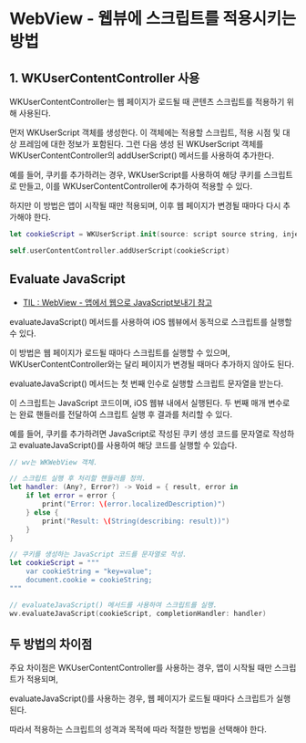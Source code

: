 # WebView - 웹뷰에 스크립트를 적용시키는 방법


## 1. WKUserContentController 사용

WKUserContentController는 웹 페이지가 로드될 때 콘텐츠 스크립트를 적용하기 위해 사용된다.

먼저 WKUserScript 객체를 생성한다. 
이 객체에는 적용할 스크립트, 적용 시점 및 대상 프레임에 대한 정보가 포함된다. 
그런 다음 생성 된 WKUserScript 객체를 WKUserContentController의 addUserScript() 메서드를 사용하여 추가한다.

예를 들어, 쿠키를 추가하려는 경우, WKUserScript를 사용하여 해당 쿠키를 스크립트로 만들고, 이를 WKUserContentController에 추가하여 적용할 수 있다.

하지만 이 방법은 앱이 시작될 때만 적용되며, 이후 웹 페이지가 변경될 때마다 다시 추가해야 한다.

```swift
let cookieScript = WKUserScript.init(source: script source string, injectionTime: .atDocumentStart, forMainFrameOnly: false)

self.userContentController.addUserScript(cookieScript)
```


## Evaluate JavaScript
- [TIL : WebView - 앱에서 웹으로 JavaScript보내기 참고](https://github.com/isGeekCode/TIL/blob/main/Networking/WebView_Sending_JS.md)  

evaluateJavaScript() 메서드를 사용하여 iOS 웹뷰에서 동적으로 스크립트를 실행할 수 있다.

이 방법은 웹 페이지가 로드될 때마다 스크립트를 실행할 수 있으며, WKUserContentController와는 달리 페이지가 변경될 때마다 추가하지 않아도 된다.

evaluateJavaScript() 메서드는 첫 번째 인수로 실행할 스크립트 문자열을 받는다. 

이 스크립트는 JavaScript 코드이며, iOS 웹뷰 내에서 실행된다.
두 번째 매개 변수로는 완료 핸들러를 전달하여 스크립트 실행 후 결과를 처리할 수 있다.

예를 들어, 쿠키를 추가하려면 JavaScript로 작성된 쿠키 생성 코드를 문자열로 작성하고 evaluateJavaScript()를 사용하여 해당 코드를 실행할 수 있습다.

```swift
// wv는 WKWebView 객체.

// 스크립트 실행 후 처리할 핸들러를 정의.
let handler: (Any?, Error?) -> Void = { result, error in
    if let error = error {
        print("Error: \(error.localizedDescription)")
    } else {
        print("Result: \(String(describing: result))")
    }
}

// 쿠키를 생성하는 JavaScript 코드를 문자열로 작성.
let cookieScript = """
    var cookieString = "key=value";
    document.cookie = cookieString;
"""

// evaluateJavaScript() 메서드를 사용하여 스크립트를 실행.
wv.evaluateJavaScript(cookieScript, completionHandler: handler)

```

## 두 방법의 차이점

주요 차이점은 WKUserContentController를 사용하는 경우, 앱이 시작될 때만 스크립트가 적용되며,

evaluateJavaScript()를 사용하는 경우, 웹 페이지가 로드될 때마다 스크립트가 실행된다.
 
따라서 적용하는 스크립트의 성격과 목적에 따라 적절한 방법을 선택해야 한다.



